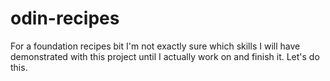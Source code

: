 # odin-recipes
For a foundation recipes bit
I'm not exactly sure which skills I will have demonstrated with this project until I actually work on and finish it. Let's do this.